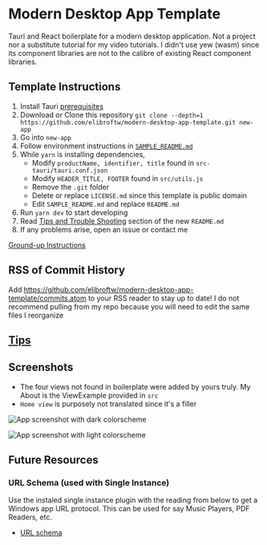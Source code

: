 # Modern Desktop App Template

Tauri and React boilerplate for a modern desktop application. Not a project nor a substitute tutorial for my video tutorials. I didn't use yew (wasm) since its component libraries are not to the calibre of existing React component libraries.

## Template Instructions

1. Install Tauri [prerequisites](https://tauri.app/v1/guides/getting-started/prerequisites)
2. Download or Clone this repository `git clone --depth=1 https://github.com/elibroftw/modern-desktop-app-template.git new-app`
3. Go into `new-app`
4. Follow environment instructions in [`SAMPLE_README.md`](./SAMPLE_README.md)
5. While `yarn` is installing dependencies,
    - Modify `productName, identifier, title` found in `src-tauri/tauri.conf.json`
    - Modify `HEADER_TITLE, FOOTER` found in `src/utils.js`
    - Remove the `.git` folder
    - Delete or replace `LICENSE.md` since this template is public domain
    - Edit `SAMPLE_README.md` and replace `README.md`
6. Run `yarn dev` to start developing
7. Read [Tips and Trouble Shooting](#tips) section of the new `README.md`
8. If any problems arise, open an issue or contact me

[Ground-up Instructions](https://tauri.app/v1/guides/getting-started/setup/)

## RSS of Commit History

Add https://github.com/elibroftw/modern-desktop-app-template/commits.atom to your RSS reader to stay up to date!
I do not recommend pulling from my repo because you will need to edit the same files I reorganize

## [Tips](/SAMPLE_README.md#tips-and-trouble-shooting)

## Screenshots

- The four views not found in boilerplate were added by yours truly. My About is the ViewExample provided in `src`
- `Home view` is purposely not translated since it's a filler

![App screenshot with dark colorscheme](https://user-images.githubusercontent.com/21298211/209476561-5813ef56-21e6-4e64-91b5-53499ced1296.png "dark colorscheme")

![App screenshot with light colorscheme](https://user-images.githubusercontent.com/21298211/209476610-5599245b-59b1-4dcf-8dfa-a77fab0013b3.png "light colorscheme")

## Future Resources

### URL Schema (used with Single Instance)

Use the instaled single instance plugin with the reading from below to get a Windows
app URL protocol. This can be used for say Music Players, PDF Readers, etc.

- [URL schema](https://gitlab.com/ioneyed/tauri-example-singleinstance)

